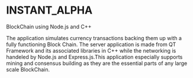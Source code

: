 # INSTANT_ALPHA
BlockChain using Node.js and C++

The application simulates currency transactions backing them up with a fully functioning Block Chain.
The server application is made from QT Framework and its associated libraries in C++ while the networking is handeled by Node.js and Express.js.This application especially supports mining and consensus building as they are the essential parts of any large scale BlockChain.

